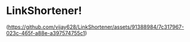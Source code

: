 # LinkShortener!
(https://github.com/vijay628/LinkShortener/assets/91388984/7c317967-023c-465f-a88e-a397574755c1)
